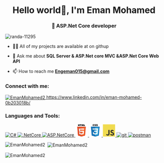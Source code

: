 <h1 align="center">Hello world👋, I'm Eman Mohamed</h1>
<h3 align="center">🌱 ASP.Net Core developer</h3>

<p align="left"> <img src="https://komarev.com/ghpvc/?username=randa-11295&label=Profile%20views&color=0e75b6&style=flat" alt="randa-11295" /> </p>


- 👨‍💻 All of my projects are available at on githup

- 💬 Ask me about **SQL Server & ASP.Net core MVC &ASP.Net Core Web API**
- 📫 How to reach me **Engeman015@gmail.com**

<h3 align="left">Connect with me:</h3>
<p align="left">
<a href="https://www.linkedin.com/in/eman-mohamed-0b203018b/" target="blank"><img align="center" 
 src="https://raw.githubusercontent.com/rahuldkjain/github-profile-readme-generator/master/src/images/icons/Social/linked-in-alt.svg"
 alt="EmanMohamed2" height="30" width="40" />  https://www.linkedin.com/in/eman-mohamed-0b203018b/ </a>
   </p>

<h3 align="left">Languages and Tools:</h3>
<p align="left"> 
  <a href="https://docs.microsoft.com/en-us/dotnet/csharp/" target="_blank" rel="noreferrer">
   <img src="https://www.avenga.com/wp-content/uploads/2020/11/C-Sharp.png" alt="C#" width="15%" height="15%"/> 
 </a>
 <a href="https://docs.microsoft.com/en-us/dotnet/" target="_blank" rel="noreferrer">
   <img src=" https://www.ryadel.com/wp-content/uploads/2018/11/asp-net-core-logo-735x300.png" alt=".NetCore" width="40" height="40"/> 
 </a>
  <a href="https://dotnet.microsoft.com/en-us/learn/aspnet" target="_blank" rel="noreferrer">
   <img src="https://w7.pngwing.com/pngs/673/239/png-transparent-entity-framework-core-asp-net-core-net-framework-microsoft-blue-text-logo.png" alt="ASP.NetCore" width="40" height="40"/> 
 </a>
 </a> 
 <a href="https://www.w3.org/html/" target="_blank" rel="noreferrer"> 
 <img src="https://raw.githubusercontent.com/devicons/devicon/master/icons/html5/html5-original-wordmark.svg" alt="html5" width="40" height="40"/> 
 </a> 
 <a href="https://www.w3schools.com/css/" target="_blank" rel="noreferrer"> 
  <img src="https://raw.githubusercontent.com/devicons/devicon/master/icons/css3/css3-original-wordmark.svg" alt="css3" width="40" height="40"/> 
 </a>
 <a href="https://developer.mozilla.org/en-US/docs/Web/JavaScript" target="_blank" rel="noreferrer"> 
     <img src="https://raw.githubusercontent.com/devicons/devicon/master/icons/javascript/javascript-original.svg" alt="javascript" width="40" height="40"/> 
 </a> 
 <a href="https://git-scm.com/" target="_blank" rel="noreferrer"> 
  <img src="https://www.vectorlogo.zone/logos/git-scm/git-scm-icon.svg" alt="git" width="40" height="40"/> 
</a>
 <a href="https://postman.com" target="_blank" rel="noreferrer">
 <img src="https://www.vectorlogo.zone/logos/getpostman/getpostman-icon.svg" alt="postman" width="40" height="40"/> 
 </a>

</p>

<p>
 <img align="left" src="https://github-readme-stats.vercel.app/api/top-langs?username=EmanMohamed2&show_icons=true&locale=en&layout=compact" alt="EmanMohamed2" />
</p>

<p>&nbsp;
 <img align="center" src="https://github-readme-stats.vercel.app/api?username=EmanMohamed2&show_icons=true&locale=en" alt="EmanMohamed2" />
</p>

<p>
 <img align="center" src="https://github-readme-streak-stats.herokuapp.com/?user=EmanMohamed2&" alt="EmanMohamed2" />
</p>
